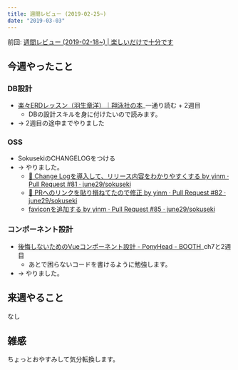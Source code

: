 ```yaml
---
title: 週間レビュー (2019-02-25~)
date: "2019-03-03"
---
```


前回: [週間レビュー (2019-02-18~) | 楽しいだけで十分です](https://yinm.info/20190224/)

## 今週やったこと

### DB設計
- [楽々ERDレッスン（羽生章洋）｜翔泳社の本](https://www.shoeisha.co.jp/book/detail/9784798110660)_一通り読む + 2週目
  - DBの設計スキルを身に付けたいので読みます。
- -> 2週目の途中までやりました

### OSS
- SokusekiのCHANGELOGをつける
- -> やりました。
  - [📝 Change Logを導入して、リリース内容をわかりやすくする by yinm · Pull Request #81 · june29/sokuseki](https://github.com/june29/sokuseki/pull/81)
  - [🔨 PRへのリンクを貼り損ねてたので修正 by yinm · Pull Request #82 · june29/sokuseki](https://github.com/june29/sokuseki/pull/82)
  - [faviconを追加する by yinm · Pull Request #85 · june29/sokuseki](https://github.com/june29/sokuseki/pull/85)

### コンポーネント設計
- [後悔しないためのVueコンポーネント設計 - PonyHead - BOOTH](https://ponyhead.booth.pm/items/1028529)_ch7と2週目
  - あとで困らないコードを書けるように勉強します。
- -> やりました。

## 来週やること

なし

## 雑感
ちょっとおやすみして気分転換します。
